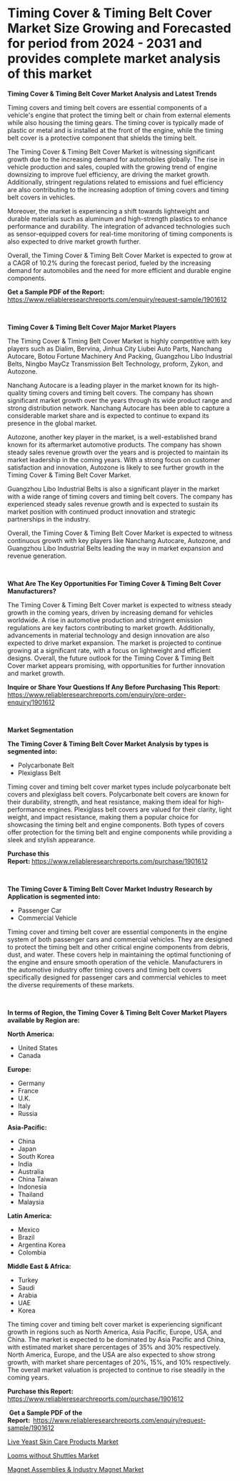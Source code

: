 <p><h1>Timing Cover & Timing Belt Cover Market Size Growing and Forecasted for period from 2024 - 2031 and provides complete market analysis of this market</h1></p><p><strong>Timing Cover & Timing Belt Cover Market Analysis and Latest Trends</strong></p>
<p><p>Timing covers and timing belt covers are essential components of a vehicle's engine that protect the timing belt or chain from external elements while also housing the timing gears. The timing cover is typically made of plastic or metal and is installed at the front of the engine, while the timing belt cover is a protective component that shields the timing belt.</p><p>The Timing Cover & Timing Belt Cover Market is witnessing significant growth due to the increasing demand for automobiles globally. The rise in vehicle production and sales, coupled with the growing trend of engine downsizing to improve fuel efficiency, are driving the market growth. Additionally, stringent regulations related to emissions and fuel efficiency are also contributing to the increasing adoption of timing covers and timing belt covers in vehicles.</p><p>Moreover, the market is experiencing a shift towards lightweight and durable materials such as aluminum and high-strength plastics to enhance performance and durability. The integration of advanced technologies such as sensor-equipped covers for real-time monitoring of timing components is also expected to drive market growth further.</p><p>Overall, the Timing Cover & Timing Belt Cover Market is expected to grow at a CAGR of 10.2% during the forecast period, fueled by the increasing demand for automobiles and the need for more efficient and durable engine components.</p></p>
<p><strong>Get a Sample PDF of the Report:&nbsp;</strong> <a href="https://www.reliableresearchreports.com/enquiry/request-sample/1901612">https://www.reliableresearchreports.com/enquiry/request-sample/1901612</a></p>
<p>&nbsp;</p>
<p><strong>Timing Cover & Timing Belt Cover Major Market Players</strong></p>
<p><p>The Timing Cover & Timing Belt Cover Market is highly competitive with key players such as Dialim, Bervina, Jinhua City Liubei Auto Parts, Nanchang Autocare, Botou Fortune Machinery And Packing, Guangzhou Libo Industrial Belts, Ningbo MayCz Transmission Belt Technology, proform, Zykon, and Autozone. </p><p>Nanchang Autocare is a leading player in the market known for its high-quality timing covers and timing belt covers. The company has shown significant market growth over the years through its wide product range and strong distribution network. Nanchang Autocare has been able to capture a considerable market share and is expected to continue to expand its presence in the global market.</p><p>Autozone, another key player in the market, is a well-established brand known for its aftermarket automotive products. The company has shown steady sales revenue growth over the years and is projected to maintain its market leadership in the coming years. With a strong focus on customer satisfaction and innovation, Autozone is likely to see further growth in the Timing Cover & Timing Belt Cover Market.</p><p>Guangzhou Libo Industrial Belts is also a significant player in the market with a wide range of timing covers and timing belt covers. The company has experienced steady sales revenue growth and is expected to sustain its market position with continued product innovation and strategic partnerships in the industry.</p><p>Overall, the Timing Cover & Timing Belt Cover Market is expected to witness continuous growth with key players like Nanchang Autocare, Autozone, and Guangzhou Libo Industrial Belts leading the way in market expansion and revenue generation.</p></p>
<p>&nbsp;</p>
<p><strong>What Are The Key Opportunities For Timing Cover & Timing Belt Cover Manufacturers?</strong></p>
<p><p>The Timing Cover & Timing Belt Cover market is expected to witness steady growth in the coming years, driven by increasing demand for vehicles worldwide. A rise in automotive production and stringent emission regulations are key factors contributing to market growth. Additionally, advancements in material technology and design innovation are also expected to drive market expansion. The market is projected to continue growing at a significant rate, with a focus on lightweight and efficient designs. Overall, the future outlook for the Timing Cover & Timing Belt Cover market appears promising, with opportunities for further innovation and market growth.</p></p>
<p><strong>Inquire or Share Your Questions If Any Before Purchasing This Report:</strong> <a href="https://www.reliableresearchreports.com/enquiry/pre-order-enquiry/1901612">https://www.reliableresearchreports.com/enquiry/pre-order-enquiry/1901612</a></p>
<p>&nbsp;</p>
<p><strong>Market Segmentation</strong></p>
<p><strong>The Timing Cover & Timing Belt Cover Market Analysis by types is segmented into:</strong></p>
<p><ul><li>Polycarbonate Belt</li><li>Plexiglass Belt</li></ul></p>
<p><p>Timing cover and timing belt cover market types include polycarbonate belt covers and plexiglass belt covers. Polycarbonate belt covers are known for their durability, strength, and heat resistance, making them ideal for high-performance engines. Plexiglass belt covers are valued for their clarity, light weight, and impact resistance, making them a popular choice for showcasing the timing belt and engine components. Both types of covers offer protection for the timing belt and engine components while providing a sleek and stylish appearance.</p></p>
<p><strong>Purchase this Report:&nbsp;</strong><a href="https://www.reliableresearchreports.com/purchase/1901612">https://www.reliableresearchreports.com/purchase/1901612</a></p>
<p>&nbsp;</p>
<p><strong>The Timing Cover & Timing Belt Cover Market Industry Research by Application is segmented into:</strong></p>
<p><ul><li>Passenger Car</li><li>Commercial Vehicle</li></ul></p>
<p><p>Timing cover and timing belt cover are essential components in the engine system of both passenger cars and commercial vehicles. They are designed to protect the timing belt and other critical engine components from debris, dust, and water. These covers help in maintaining the optimal functioning of the engine and ensure smooth operation of the vehicle. Manufacturers in the automotive industry offer timing covers and timing belt covers specifically designed for passenger cars and commercial vehicles to meet the diverse requirements of these markets.</p></p>
<p>&nbsp;</p>
<p><strong>In terms of Region, the Timing Cover & Timing Belt Cover Market Players available by Region are:</strong></p>
<p>
    <p> <strong> North America: </strong>
        <ul>
            <li>United States</li>
            <li>Canada</li>
        </ul>
        </p> 
    <p> <strong> Europe: </strong>
        <ul>
            <li>Germany</li>
            <li>France</li>
            <li>U.K.</li>
            <li>Italy</li>
            <li>Russia</li>
        </ul>
        </p> 
    <p> <strong> Asia-Pacific: </strong>
        <ul>
            <li>China</li>
            <li>Japan</li>
            <li>South Korea</li>
            <li>India</li>
            <li>Australia</li>
            <li>China Taiwan</li>
            <li>Indonesia</li>
            <li>Thailand</li>
            <li>Malaysia</li>
        </ul>
        </p> 
    <p> <strong> Latin America: </strong>
        <ul>
            <li>Mexico</li>
            <li>Brazil</li>
            <li>Argentina Korea</li>
            <li>Colombia</li>
        </ul>
        </p> 
    <p> <strong> Middle East & Africa: </strong>
        <ul>
            <li>Turkey</li>
            <li>Saudi</li>
            <li>Arabia</li>
            <li>UAE</li>
            <li>Korea</li>
        </ul>
    </p>
    </p>
<p><p>The timing cover and timing belt cover market is experiencing significant growth in regions such as North America, Asia Pacific, Europe, USA, and China. The market is expected to be dominated by Asia Pacific and China, with estimated market share percentages of 35% and 30% respectively. North America, Europe, and the USA are also expected to show strong growth, with market share percentages of 20%, 15%, and 10% respectively. The overall market valuation is projected to continue to rise steadily in the coming years.</p></p>
<p><strong>Purchase this Report: </strong><a href="https://www.reliableresearchreports.com/purchase/1901612">https://www.reliableresearchreports.com/purchase/1901612</a></p>
<p>&nbsp;<strong>Get a Sample PDF of the Report:&nbsp;&nbsp;</strong><a href="https://www.reliableresearchreports.com/enquiry/request-sample/1901612">https://www.reliableresearchreports.com/enquiry/request-sample/1901612</a></p>
<p><strong></strong></p>
<p><p><a href="https://view.publitas.com/reportprime-1/live-yeast-skin-care-products-market-provides-a-comprehensive-analysis-including-a-macro-overview-of-the-market-as-well-as-micro-details-such-as-market-size-and-competitive-landscape/">Live Yeast Skin Care Products Market</a></p><p><a href="https://view.publitas.com/reportprime-1/looms-without-shuttles-market-size-and-growth-market-segmentation-regional-and-country-breakdowns-and-market-trends-for-period-from-2023-2030/">Looms without Shuttles Market</a></p><p><a href="https://view.publitas.com/reportprime-1/global-magnet-assemblies-industry-magnet-market-by-types-applications-and-major-players-with-regional-growth-rate-analysis-and-development-situation-from-2023-to-2030/">Magnet Assemblies & Industry Magnet Market</a></p></p>